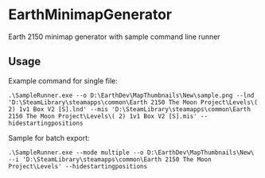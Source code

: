 # EarthMinimapGenerator
Earth 2150 minimap generator with sample command line runner

## Usage
Example command for single file:

`.\SampleRunner.exe --o D:\EarthDev\MapThumbnails\New\sample.png --lnd 'D:\SteamLibrary\steamapps\common\Earth 2150 The Moon Project\Levels\( 2) 1v1 Box V2 [S].lnd' --mis 'D:\SteamLibrary\steamapps\common\Earth 2150 The Moon Project\Levels\( 2) 1v1 Box V2 [S].mis' --hidestartingpositions`

Sample for batch export:

`.\SampleRunner.exe --mode multiple --o D:\EarthDev\MapThumbnails\New\ --i 'D:\SteamLibrary\steamapps\common\Earth 2150 The Moon Project\Levels' --hidestartingpositions`

